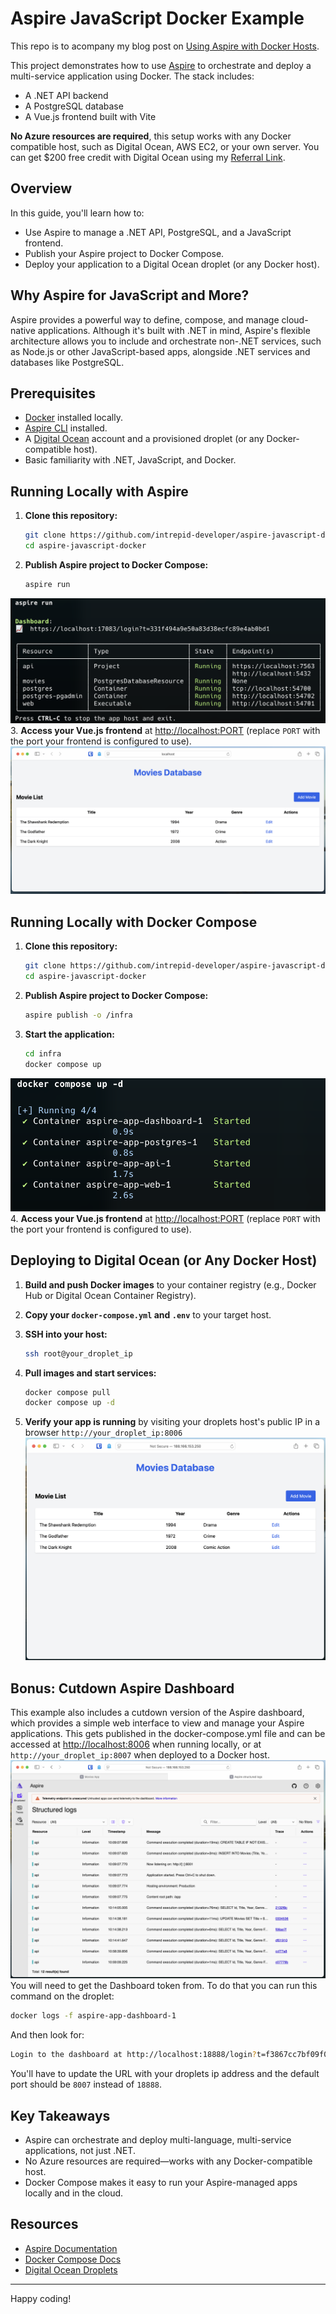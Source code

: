# Aspire JavaScript Docker Example

This repo is to acompany my blog post on [Using Aspire with Docker Hosts](https://intrepid-developer.com/blog/aspire-with-docker).

This project demonstrates how to use [Aspire](https://github.com/dotnet/aspire) to orchestrate and deploy a multi-service application using Docker. The stack includes:
- A .NET API backend
- A PostgreSQL database
- A Vue.js frontend built with Vite

**No Azure resources are required**, this setup works with any Docker compatible host, such as Digital Ocean, AWS EC2, or your own server. You can get $200 free credit with Digital Ocean using my [Referral Link](https://m.do.co/c/1791153d5ad6).

## Overview

In this guide, you'll learn how to:
- Use Aspire to manage a .NET API, PostgreSQL, and a JavaScript frontend.
- Publish your Aspire project to Docker Compose.
- Deploy your application to a Digital Ocean droplet (or any Docker host).

## Why Aspire for JavaScript and More?

Aspire provides a powerful way to define, compose, and manage cloud-native applications. Although it's built with .NET in mind, Aspire's flexible architecture allows you to include and orchestrate non-.NET services, such as Node.js or other JavaScript-based apps, alongside .NET services and databases like PostgreSQL.

## Prerequisites

- [Docker](https://www.docker.com/get-started) installed locally.
- [Aspire CLI](https://learn.microsoft.com/en-us/dotnet/aspire/whats-new/dotnet-aspire-9.2#-aspire-cli-preview) installed.
- A [Digital Ocean](https://m.do.co/c/1791153d5ad6) account and a provisioned droplet (or any Docker-compatible host).
- Basic familiarity with .NET, JavaScript, and Docker.


## Running Locally with Aspire

1. **Clone this repository:**
   ```sh
   git clone https://github.com/intrepid-developer/aspire-javascript-docker.git
   cd aspire-javascript-docker
   ```

2. **Publish Aspire project to Docker Compose:**
   ```sh
   aspire run
   ```
![AspireRun](images/aspire-run.png)
3. **Access your Vue.js frontend** at [http://localhost:PORT](http://localhost:PORT) (replace `PORT` with the port your frontend is configured to use).
![App](images/app-local.png)

## Running Locally with Docker Compose

1. **Clone this repository:**
   ```sh
   git clone https://github.com/intrepid-developer/aspire-javascript-docker.git
   cd aspire-javascript-docker
   ```

2. **Publish Aspire project to Docker Compose:**
   ```sh
   aspire publish -o /infra
   ```

3. **Start the application:**
   ```sh
   cd infra
   docker compose up
   ```
![DockerCompose](images/docker-compose.png)
4. **Access your Vue.js frontend** at [http://localhost:PORT](http://localhost:PORT) (replace `PORT` with the port your frontend is configured to use).

## Deploying to Digital Ocean (or Any Docker Host)

1. **Build and push Docker images** to your container registry (e.g., Docker Hub or Digital Ocean Container Registry).

2. **Copy your `docker-compose.yml` and `.env`** to your target host.

3. **SSH into your host:**
   ```sh
   ssh root@your_droplet_ip
   ```

4. **Pull images and start services:**
   ```sh
   docker compose pull
   docker compose up -d
   ```

5. **Verify your app is running** by visiting your droplets host's public IP in a browser `http://your_droplet_ip:8006`
![AppDeployed](images/app.png)

## Bonus: Cutdown Aspire Dashboard
This example also includes a cutdown version of the Aspire dashboard, which provides a simple web interface to view and manage your Aspire applications.
This gets published in the docker-compose.yml file and can be accessed at [http://localhost:8006](http://localhost:8006) when running locally, or at `http://your_droplet_ip:8007` when deployed to a Docker host.
![AspireDashboard](images/basic-dashboard.png)
You will need to get the Dashboard token from. To do that you can run this command on the droplet:
```sh
docker logs -f aspire-app-dashboard-1
```

And then look for:
```sh
Login to the dashboard at http://localhost:18888/login?t=f3867cc7bf09f0c048dade2703f6bc95. The URL may need changes depending on how network access to the container is configured.
```

You'll have to update the URL with your droplets ip address and the default port should be `8007` instead of `18888`.

## Key Takeaways

- Aspire can orchestrate and deploy multi-language, multi-service applications, not just .NET.
- No Azure resources are required—works with any Docker-compatible host.
- Docker Compose makes it easy to run your Aspire-managed apps locally and in the cloud.

## Resources

- [Aspire Documentation](https://learn.microsoft.com/dotnet/aspire/)
- [Docker Compose Docs](https://docs.docker.com/compose/)
- [Digital Ocean Droplets](https://www.digitalocean.com/products/droplets/)

---
Happy coding!
